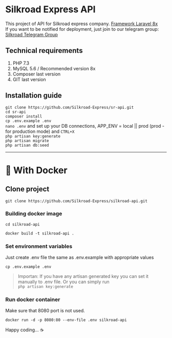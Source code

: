# Silkroad Express API

This project of API for Silkroad express company. <a href="https://laravel.com/docs/8.x" target="_blank">Framework Laravel 8x</a>
<br />
If you want to be notified for deployment, just join to our telegram group: <a href="https://t.me/joinchat/F0SDFliVxiagsLZpmakOBA" target="_blank">Silkroad Telegram Group</a>
 
## Technical requirements
1. PHP 7.3
2. MySQL 5.6 / Recommended version 8x
3. Composer last version
4. GIT last version

## Installation guide
```git clone https://github.com/Silkroad-Express/sr-api.git``` <br>
```cd sr-api``` <br>
```composer install``` <br>
```cp .env.example .env``` <br>
```nano .env``` and set up your DB connections, APP_ENV = local || prod (prod - for production mode) and ```CTRL+X``` <br>
```php artisan key:generate``` <br>
```php artisan migrate``` <br>
```php artisan db:seed``` <br>
 
 ---
 
# 🐳 With Docker

## Clone project
```
git clone https://github.com/Silkroad-Express/silkroad-api.git
```
### Building docker image
```
cd silkroad-api
```
```
docker build -t silkroad-api .
```
### Set environment variables
Just create .env file the same as .env.example with appropriate values
```
cp .env.example .env
```
> Importan: If you have any artisan generated key you can set it manually to .env file.
Or you can simply run <br /> `` php artisan key:generate ``

### Run docker container
Make sure that 8080 port is not used.
```
docker run -d -p 8080:80 --env-file .env silkroad-api
```
Happy coding... ☕️
